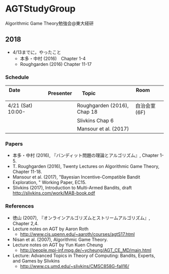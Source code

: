 # AGTStudyGroup
Algorithmic Game Theory勉強会@東大経研

## 2018
* 4/13までに，やったこと
  * 本多・中村 (2016)　Chapter 1-4
  * Roughgarden (2016) Chapter 11-17

### Schedule

| Date                    | Presenter | Topic                       | Room              |
| ----------------------- | --------- | --------------------------- | ----------------- |
| 4/21 (Sat) 10:00-       |           | Roughgarden (2016), Chap 18 | 自治会室 (6F)      |
|                         |           | Slivkins Chap 6             |                   |
|                         |           | Mansour et al. (2017)       |                   |



### Papers
* 本多・中村 (2016),
  『バンディット問題の理論とアルゴリズム』, Chapter 1-5.
* T. Roughgarden (2016), 
  Twenty Lectures on Algorithmic Game Theory, Chapter 11-18.
* Mansour et al. (2017), 
  "Bayesian Incentive-Compatible Bandit Exploration, "
  Working Paper, EC15.
* Slivkins (2017), 
  Introduction to Multi-Armed Bandits, draft
  http://slivkins.com/work/MAB-book.pdf
  
### References
* 徳山 (2007), 
  『オンラインアルゴリズムとストリームアルゴリズム』, Chapter 2,4.
* Lecture notes on AGT by Aaron Roth
  - http://www.cis.upenn.edu/~aaroth/courses/agtS17.html
* Nisan et al. (2007), Algorithmic Game Theory.
* Lecture notes on AGT by Yun Kuen Cheung
  - http://people.mpi-inf.mpg.de/~ycheung/AGT_CE_MD/main.html
* Lecture: Advanced Topics in Theory of Computing: Bandits, Experts, and Games by Slivkins
  - http://www.cs.umd.edu/~slivkins/CMSC858G-fall16/
